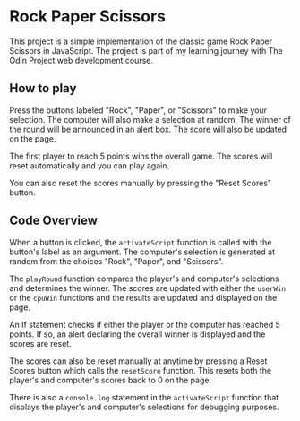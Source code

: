 <h1>Rock Paper Scissors</h1><p>This project is a simple implementation of the classic game Rock Paper Scissors in JavaScript. The project is part of my learning journey with The Odin Project web development course.</p><h2>How to play</h2><p>Press the buttons labeled "Rock", "Paper", or "Scissors" to make your selection. The computer will also make a selection at random. The winner of the round will be announced in an alert box. The score will also be updated on the page.</p><p>The first player to reach 5 points wins the overall game. The scores will reset automatically and you can play again.</p><p>You can also reset the scores manually by pressing the "Reset Scores" button.</p><h2>Code Overview</h2><p>When a button is clicked, the <code>activateScript</code> function is called with the button's label as an argument. The computer's selection is generated at random from the choices "Rock", "Paper", and "Scissors".</p><p>The <code>playRound</code> function compares the player's and computer's selections and determines the winner. The scores are updated with either the <code>userWin</code> or the <code>cpuWin</code> functions and the results are updated and displayed on the page.</p><p>An If statement checks if either the player or the computer has reached 5 points. If so, an alert declaring the overall winner is displayed and the scores are reset.</p><p>The scores can also be reset manually at anytime by pressing a Reset Scores button which calls the <code>resetScore</code> function. This resets both the player's and computer's scores back to 0 on the page.</p><p>There is also a <code>console.log</code> statement in the <code>activateScript</code> function that displays the player's and computer's selections for debugging purposes.</p>
